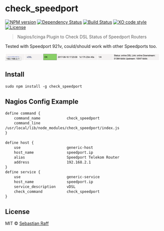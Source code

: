 # check_speedport 

[![NPM version](https://badge.fury.io/js/check_speedport.svg)](http://badge.fury.io/js/check_speedport)
[![Dependency Status](https://img.shields.io/gemnasium/hobbyquaker/check_speedport.svg?maxAge=2592000)](https://gemnasium.com/github.com/hobbyquaker/check_speedport)
[![Build Status](https://travis-ci.org/hobbyquaker/check_speedport.svg?branch=master)](https://travis-ci.org/hobbyquaker/check_speedport)
[![XO code style](https://img.shields.io/badge/code_style-XO-5ed9c7.svg)](https://github.com/sindresorhus/xo)
[![License][mit-badge]][mit-url]

> Nagios/Icinga Plugin to Check DSL Status of Speedport Routers

Tested with Speedport 921v, could/should work with other Speedports too.

![Nagios Screenshot](screenshot.png)


## Install

`sudo npm install -g check_speedport`

## Nagios Config Example

``` 
define command {
	command_name	        check_speedport
	command_line            /usr/local/lib/node_modules/check_speedport/index.js
}

define host {
    use                     generic-host            
    host_name               speedport.ip
    alias                   Speedport Telekom Router 
    address                 192.168.2.1 
}
define service {
    use                     generic-service
    host_name               speedport.ip
    service_description     vDSL 
    check_command           check_speedport 
}
```

## License

MIT © [Sebastian Raff](https://github.com/hobbyquaker)


[mit-badge]: https://img.shields.io/badge/License-MIT-blue.svg?style=flat
[mit-url]: LICENSE
